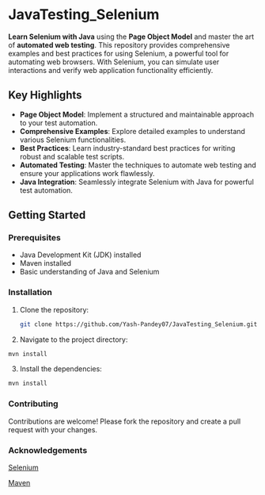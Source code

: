 # JavaTesting_Selenium

**Learn Selenium with Java** using the **Page Object Model** and master the art of **automated web testing**. This repository provides comprehensive examples and best practices for using Selenium, a powerful tool for automating web browsers. With Selenium, you can simulate user interactions and verify web application functionality efficiently.

## Key Highlights
- **Page Object Model**: Implement a structured and maintainable approach to your test automation.
- **Comprehensive Examples**: Explore detailed examples to understand various Selenium functionalities.
- **Best Practices**: Learn industry-standard best practices for writing robust and scalable test scripts.
- **Automated Testing**: Master the techniques to automate web testing and ensure your applications work flawlessly.
- **Java Integration**: Seamlessly integrate Selenium with Java for powerful test automation.

## Getting Started

### Prerequisites
- Java Development Kit (JDK) installed
- Maven installed
- Basic understanding of Java and Selenium

### Installation
1. Clone the repository:
   ```sh
   git clone https://github.com/Yash-Pandey07/JavaTesting_Selenium.git
   ```
2. Navigate to the project directory:
  ```sh
  mvn install
  ```
3. Install the dependencies:
```sh
mvn install
```

### Contributing
Contributions are welcome! Please fork the repository and create a pull request with your changes.


### Acknowledgements
[Selenium](https://www.selenium.dev/)

[Maven](https://maven.apache.org/)
